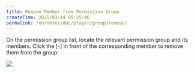 ```yaml
---
title: Remove Member from Permission Group
createTime: 2025/03/14 09:25:46
permalink: /en/notes/doc/player/group/remove/
---
```


On the permission group list, locate the relevant permission group and its members.
Click the [-] in front of the corresponding member to remove them from the group:

![](/player/group/remove/1.png)